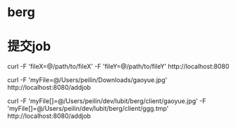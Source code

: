 # berg

# 提交job
curl -F 'fileX=@/path/to/fileX' -F 'fileY=@/path/to/fileY'  http://localhost:8080

curl -F 'myFile=@/Users/peilin/Downloads/gaoyue.jpg' http://localhost:8080/addjob


curl -F 'myFile[]=@/Users/peilin/dev/lubit/berg/client/gaoyue.jpg' -F 'myFile[]=@/Users/peilin/dev/lubit/berg/client/ggg.tmp' http://localhost:8080/addjob
